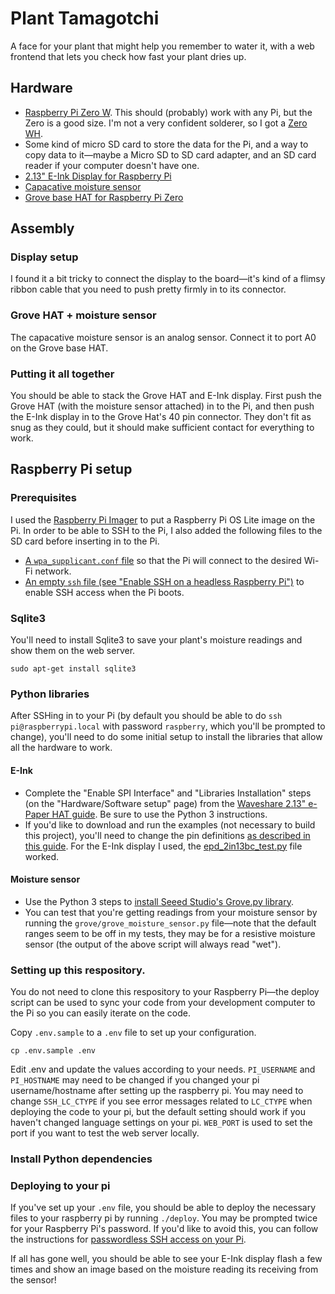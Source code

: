 # Plant Tamagotchi

A face for your plant that might help you remember to water it, with a web frontend that lets you check how fast your plant dries up.

## Hardware

- [Raspberry Pi Zero W](https://www.raspberrypi.org/products/raspberry-pi-zero-w/). This should (probably) work with any Pi, but the Zero is a good size. I'm not a very confident solderer, so I got a [Zero WH](https://www.raspberrypi.org/blog/zero-wh/).
- Some kind of micro SD card to store the data for the Pi, and a way to copy data to it—maybe a Micro SD to SD card adapter, and an SD card reader if your computer doesn't have one.
- [2.13" E-Ink Display for Raspberry Pi](https://www.seeedstudio.com/2-13-Triple-Color-E-Ink-Display-for-Raspberry-Pi-p-4044.html)
- [Capacative moisture sensor](https://www.seeedstudio.com/Grove-Capacitive-Moisture-Sensor-Corrosion-Resistant.html)
- [Grove base HAT for Raspberry Pi Zero](https://www.seeedstudio.com/Grove-Base-Hat-for-Raspberry-Pi-Zero.html)

## Assembly

### Display setup

I found it a bit tricky to connect the display to the board—it's kind of a flimsy ribbon cable that you need to push pretty firmly in to its connector.

### Grove HAT + moisture sensor

The capacative moisture sensor is an analog sensor. Connect it to port A0 on the Grove base HAT.

### Putting it all together

You should be able to stack the Grove HAT and E-Ink display. First push the Grove HAT (with the moisture sensor attached) in to the Pi, and then push the E-Ink display in to the Grove Hat's 40 pin connector. They don't fit as snug as they could, but it should make sufficient contact for everything to work.

## Raspberry Pi setup

### Prerequisites

I used the [Raspberry Pi Imager](https://www.raspberrypi.org/software/) to put a Raspberry Pi OS Lite image on the Pi. In order to be able to SSH to the Pi, I also added the following files to the SD card before inserting in to the Pi.

- [A `wpa_supplicant.conf` file](https://www.raspberrypi.org/documentation/configuration/wireless/headless.md) so that the Pi will connect to the desired Wi-Fi network.
- [An empty `ssh` file (see "Enable SSH on a headless Raspberry Pi")](https://www.raspberrypi.org/documentation/remote-access/ssh/README.md) to enable SSH access when the Pi boots.

### Sqlite3

You'll need to install Sqlite3 to save your plant's moisture readings and show them on the web server.

```
sudo apt-get install sqlite3
```

### Python libraries

After SSHing in to your Pi (by default you should be able to do `ssh pi@raspberrypi.local` with password `raspberry`, which you'll be prompted to change), you'll need to do some initial setup to install the libraries that allow all the hardware to work.

#### E-Ink

- Complete the "Enable SPI Interface" and "Libraries Installation" steps (on the "Hardware/Software setup" page) from the [Waveshare 2.13" e-Paper HAT guide](https://www.waveshare.com/wiki/2.13inch_e-Paper_HAT_(B)). Be sure to use the Python 3 instructions.
- If you'd like to download and run the examples (not necessary to build this project), you'll need to change the pin definitions [as described in this guide](https://www.raspberryconnect.com/projects/42-hardware-addons/177-the-seeed-studio-e-ink-2-13-inch-3-colour-display-python-guide). For the E-Ink display I used, the [epd_2in13bc_test.py](https://github.com/waveshare/e-Paper/blob/master/RaspberryPi_JetsonNano/python/examples/epd_2in13bc_test.py) file worked.

#### Moisture sensor

- Use the Python 3 steps to [install Seeed Studio's Grove.py library](https://github.com/Seeed-Studio/grove.py#install-grovepy).
- You can test that you're getting readings from your moisture sensor by running the `grove/grove_moisture_sensor.py` file—note that the default ranges seem to be off in my tests, they may be for a resistive moisture sensor (the output of the above script will always read "wet").

### Setting up this respository.

You do not need to clone this respository to your Raspberry Pi—the deploy script can be used to sync your code from your development computer to the Pi so you can easily iterate on the code.

Copy `.env.sample` to a `.env` file to set up your configuration.

```
cp .env.sample .env
```

Edit .env and update the values according to your needs. `PI_USERNAME` and `PI_HOSTNAME` may need to be changed if you changed your pi username/hostname after setting up the raspberry pi. You may need to change `SSH_LC_CTYPE` if you see error messages related to `LC_CTYPE` when deploying the code to your pi, but the default setting should work if you haven't changed language settings on your pi. `WEB_PORT` is used to set the port if you want to test the web server locally.

### Install Python dependencies

### Deploying to your pi

If you've set up your `.env` file, you should be able to deploy the necessary files to your raspberry pi by running `./deploy`. You may be prompted twice for your Raspberry Pi's password. If you'd like to avoid this, you can follow the instructions for [passwordless SSH access on your Pi](https://www.raspberrypi.org/documentation/remote-access/ssh/passwordless.md).

If all has gone well, you should be able to see your E-Ink display flash a few times and show an image based on the moisture reading its receiving from the sensor!
